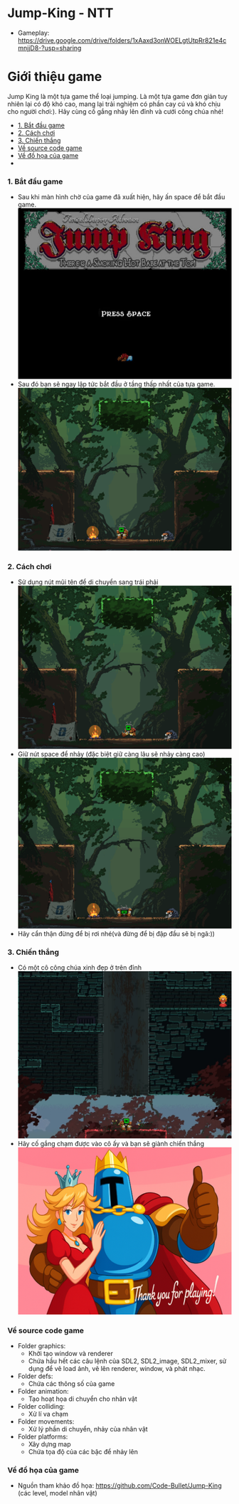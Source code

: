 # Jump-King - NTT
- Gameplay: https://drive.google.com/drive/folders/1xAaxd3onWOELgtUtpRr821e4cmnjjD8-?usp=sharing
# Giới thiệu game
Jump King là một tựa game thể loại jumping. Là một tựa game đơn giản tuy nhiên lại có độ khó cao, mang lại trải nghiệm có phần cay cú và khó chịu cho người chơi:). Hãy cùng cố gắng nhảy lên đỉnh và cưới công chúa nhé!
- [1. Bắt đầu game](#1-bắt-đầu-game)
- [2. Cách chơi](#2-cách-chơi)
- [3. Chiến thắng](#3-chiến-thắng)
- [Về source code game](#về-source-code-game)
- [Về đồ họa của game](#về-đồ-họa-của-game)
- 
### 1. Bắt đầu game
- Sau khi màn hình chờ của game đã xuất hiện, hãy ấn space để bắt đầu game.
![Waiting Screen](https://github.com/NTT1602/Jump-King/blob/main/Jump%20King/waiting%20screen.jpg)
- Sau đó bạn sẽ ngay lập tức bắt đầu ở tầng thấp nhất của tựa game.
![image](https://github.com/NTT1602/Jump-King/blob/main/Jump%20King/anhmau1.png)

### 2. Cách chơi
- Sử dụng nút mũi tên để di chuyển sang trái phải
![image2](https://github.com/NTT1602/Jump-King/blob/main/Jump%20King/anhmau2.png)
- Giữ nút space để nhảy (đặc biệt giữ càng lâu sẽ nhảy càng cao)
![image3](https://github.com/NTT1602/Jump-King/blob/main/Jump%20King/anhmau3.png)
- Hãy cẩn thận đừng để bị rơi nhé(và đừng để bị đập đầu sẽ bị ngã:))

### 3. Chiến thắng
- Có một cô công chúa xinh đẹp ở trên đỉnh
![image4](https://github.com/NTT1602/Jump-King/blob/main/Jump%20King/anhmau4.png)
- Hãy cố gắng chạm được vào cô ấy và bạn sẽ giành chiến thắng
![image5](https://github.com/NTT1602/Jump-King/blob/main/Jump%20King/anhmau5.png)

### Về source code game
- Folder graphics:
  - Khởi tạo window và renderer
  - Chứa hầu hết các câu lệnh của SDL2, SDL2_image, SDL2_mixer, sử dụng để vẽ load ảnh, vẽ lên renderer, window, và phát nhạc.
- Folder defs:
  - Chứa các thông số của game
- Folder animation:
  - Tạo hoạt họa di chuyển cho nhân vật
- Folder colliding:
  - Xử lí va chạm
- Folder movements:
  - Xử lý phần di chuyển, nhảy của nhân vật
- Folder platforms:
  - Xây dựng map 
  - Chứa tọa độ của các bậc để nhảy lên
  
### Về đồ họa của game
- Nguồn tham khảo đồ họa: https://github.com/Code-Bullet/Jump-King (các level, model nhân vật)
